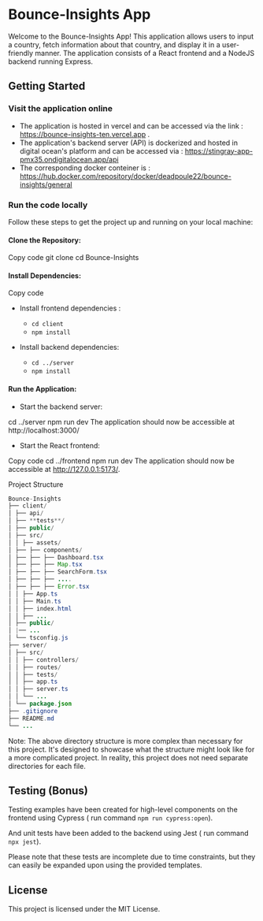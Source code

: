 # Bounce-Insights App

Welcome to the Bounce-Insights App! This application allows users to input a country, fetch information about that country, and display it in a user-friendly manner. The application consists of a React frontend and a NodeJS backend running Express.

## Getting Started

### Visit the application online

- The application is hosted in vercel and can be accessed via the link : https://bounce-insights-ten.vercel.app .
- The application's backend server (API) is dockerized and hosted in digital ocean's platform and can be accessed via : https://stingray-app-pmx35.ondigitalocean.app/api
- The corresponding docker conteiner is : https://hub.docker.com/repository/docker/deadpoule22/bounce-insights/general

### Run the code locally

Follow these steps to get the project up and running on your local machine:

#### Clone the Repository:

Copy code
git clone <repository-url>
cd Bounce-Insights

#### Install Dependencies:

Copy code

- Install frontend dependencies :

  - `cd client`
  - `npm install`

- Install backend dependencies:

  - `cd ../server`
  - `npm install`

#### Run the Application:

- Start the backend server:

cd ../server
npm run dev
The application should now be accessible at http://localhost:3000/

- Start the React frontend:

Copy code
cd ../frontend
npm run dev
The application should now be accessible at http://127.0.0.1:5173/.

Project Structure

```java
Bounce-Insights
├── client/
│ ├── api/
│ ├── **tests**/
│ ├── public/
│ ├── src/
│ │ ├── assets/
│ ├── ├── components/
│ ├── ├── ├── Dashboard.tsx
│ ├── ├── ├── Map.tsx
│ ├── ├── ├── SearchForm.tsx
│ ├── ├── ├── ....
│ ├── ├── ├── Error.tsx
│ │ ├── App.ts
│ │ ├── Main.ts
│ │ ├── index.html
│ │ ├── ...
│ ├── public/
│ |── ...
│ └── tsconfig.js
├── server/
│ ├── src/
│ │ ├── controllers/
│ │ ├── routes/
│ │ ├── tests/
│ │ ├── app.ts
│ │ ├── server.ts
│ │ └── ...
│ └── package.json
├── .gitignore
├── README.md
└── ...
```

Note: The above directory structure is more complex than necessary for this project. It's designed to showcase what the structure might look like for a more complicated project. In reality, this project does not need separate directories for each file.

## Testing (Bonus)

Testing examples have been created for high-level components on the frontend using Cypress ( run command `npm run cypress:open`).

And unit tests have been added to the backend using Jest ( run command `npx jest`).

Please note that these tests are incomplete due to time constraints, but they can easily be expanded upon using the provided templates.

## License

This project is licensed under the MIT License.
